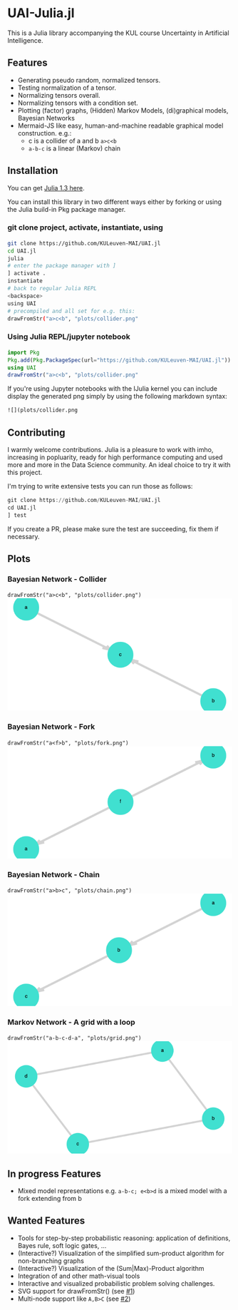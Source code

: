 # UAI-Julia.jl

This is a Julia library accompanying the KUL course Uncertainty in Artificial Intelligence.

## Features

- Generating pseudo random, normalized tensors.
- Testing normalization of a tensor.
- Normalizing tensors overall.
- Normalizing tensors with a condition set.
- Plotting (factor) graphs, (Hidden) Markov Models, (di)graphical models, Bayesian Networks
- Mermaid-JS like easy, human-and-machine readable graphical model construction. e.g.:
	- c is a collider of a and b `a>c<b`
	- `a-b-c` is a linear (Markov) chain

## Installation
You can get [Julia 1.3 here](https://julialang.org/downloads/). 

You can install this library in two different ways either by forking or using the Julia build-in Pkg package manager.

### git clone project, activate, instantiate, using
```bash
git clone https://github.com/KULeuven-MAI/UAI.jl
cd UAI.jl
julia
# enter the package manager with ]
] activate .
instantiate
# back to regular Julia REPL 
<backspace>
using UAI 
# precompiled and all set for e.g. this:
drawFromStr("a>c<b", "plots/collider.png"
```

### Using Julia REPL/jupyter notebook

```Julia
import Pkg
Pkg.add(Pkg.PackageSpec(url="https://github.com/KULeuven-MAI/UAI.jl"))
using UAI
drawFromStr("a>c<b", "plots/collider.png"
```

If you're using Jupyter notebooks with the IJulia kernel you can include display the generated png simply by using the following markdown syntax:

```Markdown
![](plots/collider.png
``` 

## Contributing

I warmly welcome contributions. Julia is a pleasure to work with imho, increasing in popluarity, ready for high performance computing and used more and more in the Data Science community. An ideal choice to try it with this project.

I'm trying to write extensive tests you can run those as follows:

```Julia
git clone https://github.com/KULeuven-MAI/UAI.jl
cd UAI.jl
] test
```
If you create a PR, please make sure the test are succeeding, fix them if necessary.


## Plots 


### Bayesian Network - Collider

`drawFromStr("a>c<b", "plots/collider.png")`
![](plots/collider.png)

### Bayesian Network - Fork
`drawFromStr("a<f>b", "plots/fork.png")`
![](plots/fork.png)

### Bayesian Network - Chain
`drawFromStr("a>b>c", "plots/chain.png")`
![](plots/chain.png)

### Markov Network - A grid with a loop 
`drawFromStr("a-b-c-d-a", "plots/grid.png")`
![](plots/grid.png)

## In progress Features

- Mixed model representations e.g. `a-b-c; e<b>d` is a mixed model with a fork extending from b

## Wanted Features

- Tools for step-by-step probabilistic reasoning: application of definitions, Bayes rule, soft logic gates, ...
- (Interactive?) Visualization of the simplified sum-product algorithm for non-branching graphs
- (Interactive?) Visualization of the (Sum|Max)-Product algorithm
- Integration of [](https://arxiv.org/pdf/1911.00892.pdf) and other math-visual tools
- Interactive and visualized probabilistic problem solving challenges.
- SVG support for drawFromStr() (see [#1](https://github.com/KULeuven-MAI/UAI.jl/issues/1))
- Multi-node support like `A,B>C` (see [#2](https://github.com/KULeuven-MAI/UAI.jl/issues/2))

